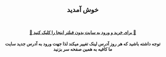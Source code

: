 <div id="vip" dir="rtl"> <center>
 <h2>
  خوش آمدید
 </h2>
 
 <h4 > <b>   <br>  

<a  target="_blank" href="https://gcam226.pages.dev"> 🔗 برای خرید و ورود به سایت بدون فیلتر اینجا را کلیک کنید 🚀
 </a>
 </h4 >
 <p>
  توجه داشته باشید که هر روز آدرس لینک تغییر میکند لذا جهت ورود به آدرس جدید سایت ما کافیه به همین صفحه سر بزنید
  </p>
</center>
